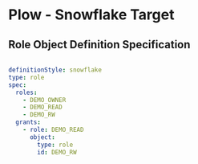 # Plow - Snowflake Target

## Role Object Definition Specification


```yaml 

definitionStyle: snowflake
type: role
spec:
  roles:
    - DEMO_OWNER
    - DEMO_READ
    - DEMO_RW
  grants:
    - role: DEMO_READ
      object:
        type: role
        id: DEMO_RW
        
```